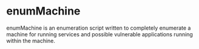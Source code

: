 # enumMachine

enumMachine is an enumeration script written to completely enumerate a machine for running services and possible vulnerable applications running within the machine.
